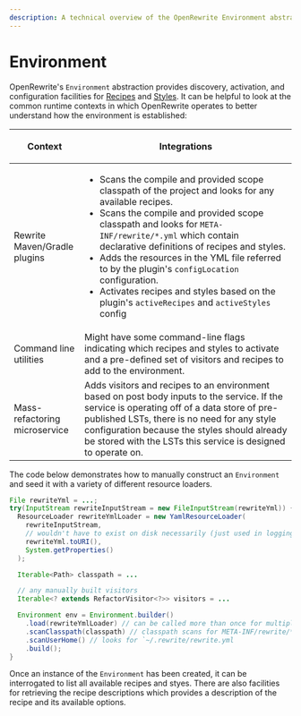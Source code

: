 ```yaml
---
description: A technical overview of the OpenRewrite Environment abstraction.
---
```


# Environment

OpenRewrite's `Environment` abstraction provides discovery, activation, and configuration facilities for [Recipes](./recipes.md) and [Styles](./styles.md). It can be helpful to look at the common runtime contexts in which OpenRewrite operates to better understand how the environment is established:

<table style={{width: "100%", display: "table"}}>
  <thead>
    <tr>
      <th width="25%"><p>Context</p></th>
      <th><p>Integrations</p></th>
    </tr>
  </thead>
  <tbody>
    <tr>
      <td>Rewrite Maven/Gradle plugins</td>
      <td>
        <ul>
          <li>Scans the compile and provided scope classpath of the project and looks
            for any available recipes.</li>
          <li>Scans the compile and provided scope classpath and looks for <code>META-INF/rewrite/*.yml</code> which
            contain declarative definitions of recipes and styles.</li>
          <li>Adds the resources in the YML file referred to by the plugin&apos;s <code>configLocation</code> configuration.</li>
          <li>Activates recipes and styles based on the plugin&apos;s <code>activeRecipes</code> and <code>activeStyles</code> config</li>
        </ul>
      </td>
    </tr>
    <tr>
      <td>Command line utilities</td>
      <td>Might have some command-line flags indicating which recipes and styles
        to activate and a pre-defined set of visitors and recipes to add to the
        environment.</td>
    </tr>
    <tr>
      <td>Mass-refactoring microservice</td>
      <td>Adds visitors and recipes to an environment based on post body inputs
        to the service. If the service is operating off of a data store of pre-published
        LSTs, there is no need for any style configuration because the styles should
        already be stored with the LSTs this service is designed to operate on.</td>
    </tr>
  </tbody>
</table>

The code below demonstrates how to manually construct an `Environment` and seed it with a variety of different resource loaders.

```java
File rewriteYml = ...;
try(InputStream rewriteInputStream = new FileInputStream(rewriteYml)) {
  ResourceLoader rewriteYmlLoader = new YamlResourceLoader(
    rewriteInputStream,
    // wouldn't have to exist on disk necessarily (just used in logging)
    rewriteYml.toURI(),
    System.getProperties()
  );

  Iterable<Path> classpath = ...

  // any manually built visitors
  Iterable<? extends RefactorVisitor<?>> visitors = ...

  Environment env = Environment.builder()
    .load(rewriteYmlLoader) // can be called more than once for multiple files
    .scanClasspath(classpath) // classpath scans for META-INF/rewrite/*.yml
    .scanUserHome() // looks for `~/.rewrite/rewrite.yml
    .build();
}
```

Once an instance of the `Environment` has been created, it can be interrogated to list all available recipes and styes. There are also facilities for retrieving the recipe descriptions which provides a description of the recipe and its available options.

